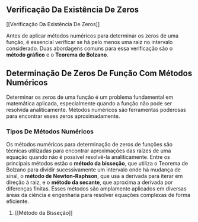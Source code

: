 ## Verificação Da Existência De Zeros

[[Verificação Da Existência De Zeros]]

Antes de aplicar métodos numéricos para determinar os zeros de uma função, é essencial verificar se há pelo menos uma raiz no intervalo considerado. Duas abordagens comuns para essa verificação são o **método gráfico** e o **Teorema de Bolzano**.

## Determinação De Zeros De Função Com Métodos Numéricos

Determinar os zeros de uma função é um problema fundamental em matemática aplicada, especialmente quando a função não pode ser resolvida analiticamente. Métodos numéricos são ferramentas poderosas para encontrar esses zeros aproximadamente.

### Tipos De Métodos Numéricos

Os métodos numéricos para determinação de zeros de funções são técnicas utilizadas para encontrar aproximações das raízes de uma equação quando não é possível resolvê-la analiticamente. Entre os principais métodos estão o **método da bisseção**, que utiliza o Teorema de Bolzano para dividir sucessivamente um intervalo onde há mudança de sinal, o **método de Newton-Raphson**, que usa a derivada para iterar em direção à raiz, e o **método da secante**, que aproxima a derivada por diferenças finitas. Esses métodos são amplamente aplicados em diversas áreas da ciência e engenharia para resolver equações complexas de forma eficiente.

1. [[Método da Bisseção]]
